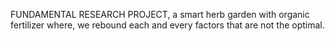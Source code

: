 FUNDAMENTAL RESEARCH PROJECT, a smart herb garden with organic fertilizer where, we rebound each and every factors that are not the optimal.
